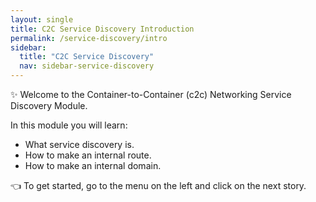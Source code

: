 ```yaml
---
layout: single
title: C2C Service Discovery Introduction
permalink: /service-discovery/intro
sidebar:
  title: "C2C Service Discovery"
  nav: sidebar-service-discovery
---
```


✨ Welcome to the Container-to-Container (c2c) Networking Service Discovery Module.

In this module you will learn:

* What service discovery is.
* How to make an internal route.
* How to make an internal domain.

👈  To get started, go to the menu on the left and click on the next story.
